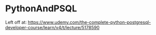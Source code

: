 # PythonAndPSQL

Left off at:
https://www.udemy.com/the-complete-python-postgresql-developer-course/learn/v4/t/lecture/5178590

